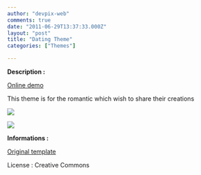 ```yaml
---
author: "devpix-web"
comments: true
date: "2011-06-29T13:37:33.000Z"
layout: "post"
title: "Dating Theme"
categories: ["Themes"]

---
```

**Description :**

[Online demo](http://silexprod.com/silex_cifacom20102011/?/dating)

[ ](http://preprod.webschoolfactory.com/labo/2010-2011/silex/silex_server/?/musicmania)

This theme is for the romantic which wish to share their creations

![](https://www.silexlabs.org/wp-content/uploads/2011/06/dating_template.png)

![](https://www.silexlabs.org/wp-content/uploads/2011/06/dating_template_2.png)

**Informations :**

[](http://preprod.webschoolfactory.com/labo/2010-2011/silex/silex_server/?/dating)

[Original template](http://www.justfreetemplates.com/preview/web-templates/2002.html)

License : Creative Commons


